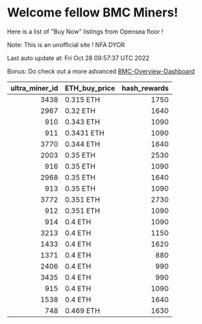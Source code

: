 # Welcome fellow BMC Miners!
Here is a list of "Buy Now" listings from Opensea floor !

Note: This is an unofficial site ! NFA DYOR

Last auto update at: Fri Oct 28 09:57:37 UTC 2022

Bonus: Do check out a more advanced [BMC-Overview-Dashboard](https://dune.com/defifunk/BMC-Overview-Dashboard)


|   ultra_miner_id | ETH_buy_price   |   hash_rewards |
|-----------------:|:----------------|---------------:|
|             3438 | 0.315 ETH       |           1750 |
|             2967 | 0.32 ETH        |           1640 |
|              910 | 0.343 ETH       |           1090 |
|              911 | 0.3431 ETH      |           1090 |
|             3770 | 0.344 ETH       |           1640 |
|             2003 | 0.35 ETH        |           2530 |
|              916 | 0.35 ETH        |           1090 |
|             2968 | 0.35 ETH        |           1640 |
|              913 | 0.35 ETH        |           1090 |
|             3772 | 0.351 ETH       |           2730 |
|              912 | 0.351 ETH       |           1090 |
|              914 | 0.4 ETH         |           1090 |
|             3213 | 0.4 ETH         |           1150 |
|             1433 | 0.4 ETH         |           1620 |
|             1371 | 0.4 ETH         |            880 |
|             2406 | 0.4 ETH         |            990 |
|             3435 | 0.4 ETH         |            990 |
|              915 | 0.4 ETH         |           1090 |
|             1538 | 0.4 ETH         |           1640 |
|              748 | 0.469 ETH       |           1630 |